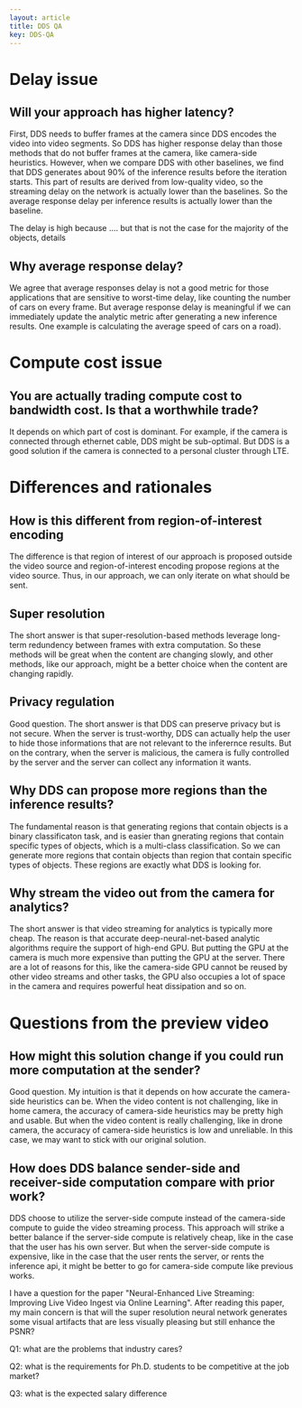 ```yaml
---
layout: article
title: DDS QA
key: DDS-QA
---
```



# Delay issue

## Will your approach has higher latency?

First, DDS needs to buffer frames at the camera since DDS encodes the video into video segments. So DDS has higher response delay than those methods that do not buffer frames at the camera, like camera-side heuristics.
However, when we compare DDS with other baselines, we find that DDS generates about 90% of the inference results before the iteration starts. This part of results are derived from low-quality video, so the streaming delay on the network is actually lower than the baselines. So the average response delay per inference results is actually lower than the baseline.

The delay is high because ....
but that is not the case for the majority of the objects,
details


## Why average response delay?

We agree that average responses delay is not a good metric for those applications that are sensitive to worst-time delay, like counting the number of cars on every frame. But average response delay is meaningful if we can immediately update the analytic metric after generating a new inference results. One example is calculating the average speed of cars on a road). 

# Compute cost issue

## You are actually trading compute cost to bandwidth cost. Is that a worthwhile trade?

It depends on which part of cost is dominant. For example, if the camera is connected through ethernet cable, DDS might be sub-optimal. But DDS is a good solution if the camera is connected to a personal cluster through LTE.

# Differences and rationales

## How is this different from region-of-interest encoding

The difference is that region of interest of our approach is proposed outside the video source and region-of-interest encoding propose regions at the video source. Thus, in our approach, we can only iterate on what should be sent.

## Super resolution

The short answer is that super-resolution-based methods leverage long-term redundency between frames with extra computation. So these methods will be great when the content are changing slowly, and other methods, like our approach, might be a better choice when the content are changing rapidly.

## Privacy regulation

Good question. The short answer is that DDS can preserve privacy but is not secure. When the server is trust-worthy, DDS can actually help the user to hide those informations that are not relevant to the inferernce results. But on the contrary, when the server is malicious, the camera is fully controlled by the server and the server can collect any information it wants. 

## Why DDS can propose more regions than the inference results?

The fundamental reason is that generating regions that contain objects is a binary classificaton task, and
is easier than gnerating regions that contain specific types of objects, which is a multi-class classification.
So we can generate more regions that contain objects than region that contain specific types of objects. These regions are exactly what DDS is looking for.

## Why stream the video out from the camera for analytics?

The short answer is that video streaming for analytics is typically more cheap. The reason is that accurate deep-neural-net-based analytic algorithms require the support of high-end GPU. But putting the GPU at the camera is much more expensive than putting the GPU at the server. There are a lot of reasons for this, like the camera-side GPU cannot be reused by other video streams and other tasks, the GPU also occupies a lot of space in the camera and requires powerful heat dissipation and so on.

# Questions from the preview video

## How might this solution change if you could run more computation at the sender?

Good question. My intuition is that it depends on how accurate the camera-side heuristics can be. When the video content is not challenging, like in home camera, the accuracy of camera-side heuristics may be pretty high and usable. But when the video content is really challenging, like in drone camera, the accuracy of camera-side heuristics is low and unreliable. In this case, we may want to stick with our original solution.

## How does DDS balance sender-side and receiver-side computation compare with prior work?

DDS choose to utilize the server-side compute instead of the camera-side compute to guide the video streaming process. This approach will strike a better balance if the server-side compute is relatively cheap, like in the case that the user has his own server. But when the server-side compute is expensive, like in the case that the user rents the server, or rents the inference api, it might be better to go for camera-side compute like previous works.


I have a question for the paper "Neural-Enhanced Live Streaming: Improving Live Video Ingest via Online Learning". After reading this paper, my main concern is that will the super resolution neural network generates some visual artifacts that are less visually pleasing but still enhance the PSNR?

Q1: what are the problems that industry cares?

Q2: what is the requirements for Ph.D. students to be competitive at the job market?

Q3: what is the expected salary difference